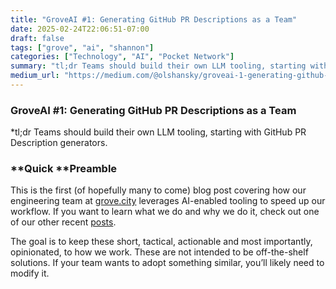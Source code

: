 ```yaml
---
title: "GroveAI #1: Generating GitHub PR Descriptions as a Team"
date: 2025-02-24T22:06:51-07:00
draft: false
tags: ["grove", "ai", "shannon"]
categories: ["Technology", "AI", "Pocket Network"]
summary: "tl;dr Teams should build their own LLM tooling, starting with GitHub PR Description generators."
medium_url: "https://medium.com/@olshansky/groveai-1-generating-github-pr-descriptions-as-a-team-9566273a7a80"
---
```


### GroveAI #1: Generating GitHub PR Descriptions as a Team

\*tl;dr Teams should build their own LLM tooling, starting with GitHub PR Description generators.

### **Quick **Preamble

This is the first (of hopefully many to come) blog post covering how our engineering team at [grove.city](https://www.grove.city/) leverages AI-enabled tooling to speed up our workflow. If you want to learn what we do and why we do it, check out one of our other recent [posts](https://medium.com/decentralized-infrastructure/an-update-from-grove-on-shannon-beta-testnet-path-the-past-the-future-5bf7ec2a9acf).

The goal is to keep these short, tactical, actionable and most importantly, opinionated, to how we work. These are not intended to be off-the-shelf solutions. If your team wants to adopt something similar, you’ll likely need to modify it.
